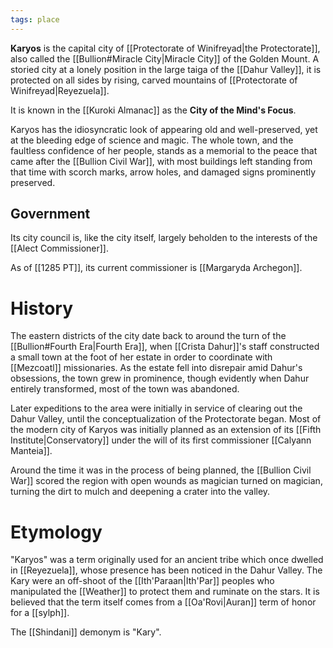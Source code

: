 ```yaml
---
tags: place
---
```

**Karyos** is the capital city of [[Protectorate of Winifreyad|the Protectorate]], also called the [[Bullion#Miracle City|Miracle City]] of the Golden Mount. A storied city at a lonely position in the large taiga of the [[Dahur Valley]], it is protected on all sides by rising, carved mountains of [[Protectorate of Winifreyad|Reyezuela]]. 

It is known in the [[Kuroki Almanac]] as the **City of the Mind's Focus**.

Karyos has the idiosyncratic look of appearing old and well-preserved, yet at the bleeding edge of science and magic. The whole town, and the faultless confidence of her people, stands as a memorial to the peace that came after the [[Bullion Civil War]], with most buildings left standing from that time with scorch marks, arrow holes, and damaged signs prominently preserved.
## Government
Its city council is, like the city itself, largely beholden to the interests of the [[Alect Commissioner]].

As of [[1285 PT]], its current commissioner is [[Margaryda Archegon]].

# History
The eastern districts of the city date back to around the turn of the [[Bullion#Fourth Era|Fourth Era]], when [[Crista Dahur]]'s staff constructed a small town at the foot of her estate in order to coordinate with [[Mezcoatl]] missionaries. As the estate fell into disrepair amid Dahur's obsessions, the town grew in prominence, though evidently when Dahur entirely transformed, most of the town was abandoned.

Later expeditions to the area were initially in service of clearing out the Dahur Valley, until the conceptualization of the Protectorate began. Most of the modern city of Karyos was initially planned as an extension of its [[Fifth Institute|Conservatory]] under the will of its first commissioner [[Calyann Manteia]].

Around the time it was in the process of being planned, the [[Bullion Civil War]] scored the region with open wounds as magician turned on magician, turning the dirt to mulch and deepening a crater into the valley.
# Etymology
"Karyos" was a term originally used for an ancient tribe which once dwelled in [[Reyezuela]], whose presence has been noticed in the Dahur Valley. The Kary were an off-shoot of the [[Ith'Paraan|Ith'Par]] peoples who manipulated the [[Weather]] to protect them and ruminate on the stars. It is believed that the term itself comes from a [[Oa'Rovi|Auran]] term of honor for a [[sylph]].

The [[Shindani]] demonym is "Kary".

